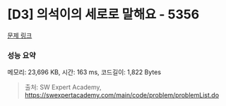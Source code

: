 # [D3] 의석이의 세로로 말해요 - 5356 

[문제 링크](https://swexpertacademy.com/main/code/problem/problemDetail.do?contestProbId=AWVWgkP6sQ0DFAUO) 

### 성능 요약

메모리: 23,696 KB, 시간: 163 ms, 코드길이: 1,822 Bytes



> 출처: SW Expert Academy, https://swexpertacademy.com/main/code/problem/problemList.do
